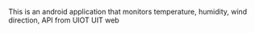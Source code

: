 This is an android application that monitors temperature, humidity, wind direction, API from UIOT UIT web
